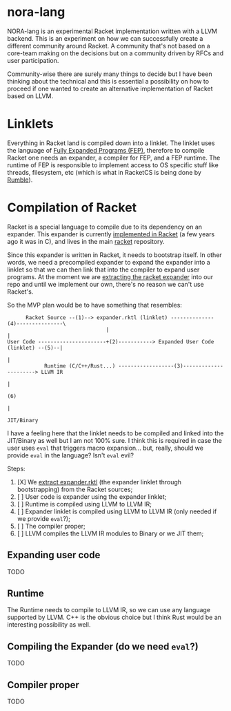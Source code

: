 # nora-lang

NORA-lang is an experimental Racket implementation written with a LLVM backend. This is an experiment on how we can successfully create a different community around Racket. A community that's not based on a core-team making on the decisions but on a community driven by RFCs and user participation. 

Community-wise there are surely many things to decide but I have been thinking about the technical and this is essential a possibility on how to proceed if one wanted to create an alternative implementation of Racket based on LLVM.

# Linklets

Everything in Racket land is compiled down into a linklet. The linklet uses the language of [Fully Expanded Programs (FEP)](https://docs.racket-lang.org/reference/syntax-model.html#%28part._fully-expanded%29), therefore to compile Racket one needs an expander, a compiler for FEP, and a FEP runtime. The runtime of FEP is responsible to implement access to OS specific stuff like threads, filesystem, etc (which is what in RacketCS is being done by [Rumble](https://github.com/racket/racket/tree/master/racket/src/cs/rumble)).

# Compilation of Racket

Racket is a special language to compile due to its dependency on an expander. This expander is currently [implemented in Racket](https://github.com/racket/racket/tree/master/racket/src/expander) (a few years ago it was in C), and lives in the main [racket](https://github.com/racket/racket) repository. 

Since this expander is written in Racket, it needs to bootstrap itself. In other words, we need a precompiled expander to expand the expander into a linklet so that we can then link that into the compiler to expand user programs. At the moment we are [extracting the racket expander](https://github.com/pmatos/nora-lang/blob/main/expander/expander.rktl) into our repo and until we implement our own, there's no reason we can't use Racket's.

So the MVP plan would be to have something that resembles:

```
      Racket Source --(1)--> expander.rktl (linklet) --------------(4)---------------\
                                |                                                    |
User Code ----------------------+(2)-----------> Expanded User Code (linklet) --(5)--|
                                                                                     |
            Runtime (C/C++/Rust...) ------------------(3)----------------------> LLVM IR
                                                                                     |
                                                                                    (6)
                                                                                     |
                                                                                JIT/Binary
```

I have a feeling here that the linklet needs to be compiled and linked into the JIT/Binary as well but I am not 100% sure. I think this is required in case the user uses `eval` that triggers macro expansion... but, really, should we provide `eval` in the language? Isn't `eval` evil?

Steps:

1. [X] We [extract expander.rktl](https://github.com/pmatos/nora-lang/blob/main/.github/workflows/gen-expander.yml) (the expander linklet through bootstrapping) from the Racket sources;
2. [ ] User code is expander using the expander linklet;
3. [ ] Runtime is compiled using LLVM to LLVM IR;
4. [ ] Expander linklet is compiled using LLVM to LLVM IR (only needed if we provide `eval`?);
5. [ ] The compiler proper;
6. [ ] LLVM compiles the LLVM IR modules to Binary or we JIT them;

## Expanding user code

TODO

## Runtime

The Runtime needs to compile to LLVM IR, so we can use any language supported by LLVM. C++ is the obvious choice but I think Rust would be an interesting possibility as well.

## Compiling the Expander (do we need `eval`?)

TODO

## Compiler proper

TODO
